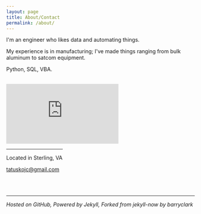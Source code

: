 ```yaml
---
layout: page
title: About/Contact
permalink: /about/
---
```


I'm an engineer who likes data and automating things.

My experience is in manufacturing; I've made things ranging from bulk aluminum to satcom equipment.

Python, SQL, VBA. 

<br>

<iframe height='160' width='300' frameborder='0' allowtransparency='true' scrolling='no' src='https://www.strava.com/athletes/41567186/activity-summary/911595536839f9b509fee1e5ed1fdfc76d8dd79d'></iframe>

<hr style="width:30%; margin-left:0;">



Located in Sterling, VA

[tatuskojc@gmail.com](mailto:tatuskojc@gmail.com)

<br>
<br>
<hr>

*Hosted on GitHub, Powered by Jekyll, Forked from jekyll-now by barryclark*

